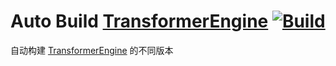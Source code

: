# Auto Build [TransformerEngine](https://github.com/NVIDIA/TransformerEngine) [![Build](https://github.com/AlongWY/TransformerEngine_wheels/actions/workflows/build.yml/badge.svg)](https://github.com/AlongWY/TransformerEngine_wheels/actions/workflows/build.yml)

自动构建 [TransformerEngine](https://github.com/NVIDIA/TransformerEngine) 的不同版本

